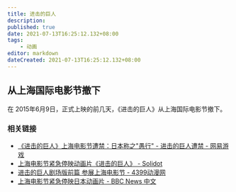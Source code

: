 ```yaml
---
title: 进击的巨人
description:
published: true
date: 2021-07-13T16:25:12.132+08:00
tags:
    - 动画
editor: markdown
dateCreated: 2021-07-13T16:25:12.132+08:00
---
```


## 从上海国际电影节撤下

在 2015年6月9日，正式上映的前几天，《进击的巨人》从上海国际电影节撤下。

### 相关链接

+ [《进击的巨人》上海电影节遭禁：日本称之"愚行" - 进击的巨人遭禁 - 网易游戏](https://web.archive.org/web/20210713071141/https://www.163.com/ent/article/ARQT935C00314K8H.html)
+ [上海电影节紧急停映动画片《进击的巨人》 - Solidot](https://web.archive.org/web/20150616210517/http://www.solidot.org/story?sid=44455)
+ [进击的巨人剧场版前篇 参展上海电影节 - 4399动漫网](https://web.archive.org/web/20200126014346/http://www.4399dmw.com/jinjidejuren/xiangguanwenzhang/253095.html)
+ [上海电影节紧急停映日本动画片 - BBC News 中文](https://www.bbc.com/zhongwen/simp/china/2015/06/150615_shanghai_film_festival)
